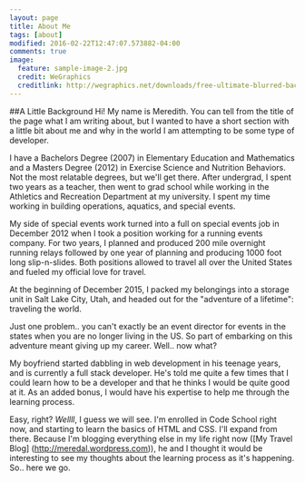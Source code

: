 ```yaml
---
layout: page
title: About Me
tags: [about]
modified: 2016-02-22T12:47:07.573882-04:00
comments: true
image:
  feature: sample-image-2.jpg
  credit: WeGraphics
  creditlink: http://wegraphics.net/downloads/free-ultimate-blurred-background-pack/
---
```

##A Little Background
Hi! My name is Meredith. You can tell from the title of the page what I am writing about, but I wanted to have a short section with a little bit about me and why in the world I am attempting to be some type of developer. 
 
I have a Bachelors Degree (2007) in Elementary Education and Mathematics and a Masters Degree (2012) in Exercise Science and Nutrition Behaviors. Not the most relatable degrees, but we'll get there. After undergrad, I spent two years as a teacher, then went to grad school while working in the Athletics and Recreation Department at my university. I spent my time working in building operations, aquatics, and special events.  

My side of special events work turned into a full on special events job in December 2012 when I took a position working for a running events company. For two years, I planned and produced 200 mile overnight running relays followed by one year of planning and producing 1000 foot long slip-n-slides. Both positions allowed to travel all over the United States and fueled my official love for travel.  

At the beginning of December 2015, I packed my belongings into a storage unit in Salt Lake City, Utah, and headed out for the "adventure of a lifetime": traveling the world.  

Just one problem.. you can't exactly be an event director for events in the states when you are no longer living in the US. So part of embarking on this adventure meant giving up my career. Well.. now what?  

My boyfriend started dabbling in web development in his teenage years, and is currently a full stack developer. He's told me quite a few times that I could learn how to be a developer and that he thinks I would be quite good at it. As an added bonus, I would have his expertise to help me through the learning process.  

Easy, right? _Wellll_, I guess we will see. I'm enrolled in Code School right now, and starting to learn the basics of HTML and CSS. I'll expand from there. Because I'm blogging everything else in my life right now ([My Travel Blog] (http://meredal.wordpress.com)), he and I thought it would be interesting to see my thoughts about the learning process as it's happening. So.. here we go.
